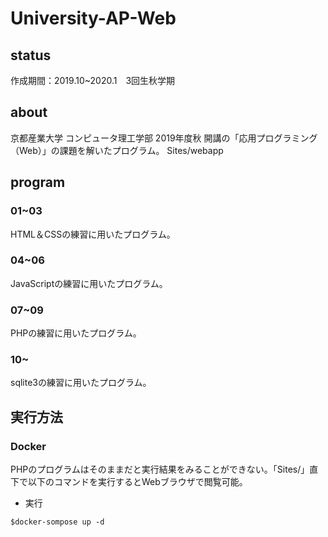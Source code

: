 # University-AP-Web

## status
作成期間：2019.10~2020.1　3回生秋学期

## about
京都産業大学 コンピュータ理工学部 2019年度秋 開講の「応用プログラミング（Web）」の課題を解いたプログラム。
Sites/webapp

## program
### 01~03
HTML＆CSSの練習に用いたプログラム。

### 04~06
JavaScriptの練習に用いたプログラム。

### 07~09
PHPの練習に用いたプログラム。

### 10~
sqlite3の練習に用いたプログラム。

## 実行方法
### Docker
PHPのプログラムはそのままだと実行結果をみることができない。「Sites/」直下で以下のコマンドを実行するとWebブラウザで閲覧可能。

+ 実行
```
$docker-sompose up -d
```
